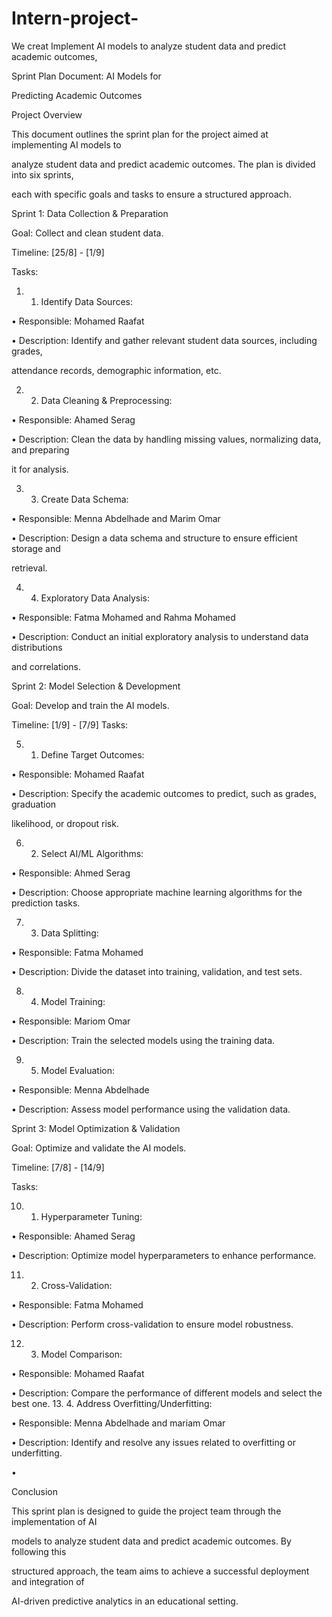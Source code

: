 # Intern-project-
We creat Implement AI models to analyze student data and predict academic outcomes,


Sprint Plan Document: AI Models for 

Predicting Academic Outcomes

Project Overview

This document outlines the sprint plan for the project aimed at implementing AI models to 

analyze student data and predict academic outcomes. The plan is divided into six sprints, 

each with specific goals and tasks to ensure a structured approach.

Sprint 1: Data Collection & Preparation

Goal: Collect and clean student data.

Timeline: [25/8] - [1/9]

Tasks:

1. 1. Identify Data Sources:

• Responsible: Mohamed Raafat

• Description: Identify and gather relevant student data sources, including grades, 

attendance records, demographic information, etc.

2. 2. Data Cleaning & Preprocessing:

• Responsible: Ahamed Serag 

• Description: Clean the data by handling missing values, normalizing data, and preparing 

it for analysis.

3. 3. Create Data Schema:

• Responsible: Menna Abdelhade and Marim Omar 

• Description: Design a data schema and structure to ensure efficient storage and 

retrieval.

4. 4. Exploratory Data Analysis:

• Responsible: Fatma Mohamed and Rahma Mohamed 

• Description: Conduct an initial exploratory analysis to understand data distributions 

and correlations.





Sprint 2: Model Selection & Development

Goal: Develop and train the AI models.

Timeline: [1/9] - [7/9]
Tasks:

5. 1. Define Target Outcomes:

• Responsible: Mohamed Raafat

• Description: Specify the academic outcomes to predict, such as grades, graduation 

likelihood, or dropout risk.

6. 2. Select AI/ML Algorithms:

• Responsible: Ahmed Serag

• Description: Choose appropriate machine learning algorithms for the prediction tasks.

7. 3. Data Splitting:

• Responsible: Fatma Mohamed 

• Description: Divide the dataset into training, validation, and test sets.

8. 4. Model Training:

• Responsible: Mariom Omar 

• Description: Train the selected models using the training data.

9. 5. Model Evaluation:

• Responsible: Menna Abdelhade 

• Description: Assess model performance using the validation data.



Sprint 3: Model Optimization & Validation

Goal: Optimize and validate the AI models.

Timeline: [7/8] - [14/9]

Tasks:

10. 1. Hyperparameter Tuning:

• Responsible: Ahamed Serag 

• Description: Optimize model hyperparameters to enhance performance.

11. 2. Cross-Validation:

• Responsible: Fatma Mohamed 

• Description: Perform cross-validation to ensure model robustness.

12. 3. Model Comparison:

• Responsible: Mohamed Raafat 

• Description: Compare the performance of different models and select the best one.
13. 4. Address Overfitting/Underfitting:

• Responsible: Menna Abdelhade and mariam Omar 

• Description: Identify and resolve any issues related to overfitting or underfitting.

•

Conclusion

This sprint plan is designed to guide the project team through the implementation of AI 

models to analyze student data and predict academic outcomes. By following this 

structured approach, the team aims to achieve a successful deployment and integration of 

AI-driven predictive analytics in an educational setting.
